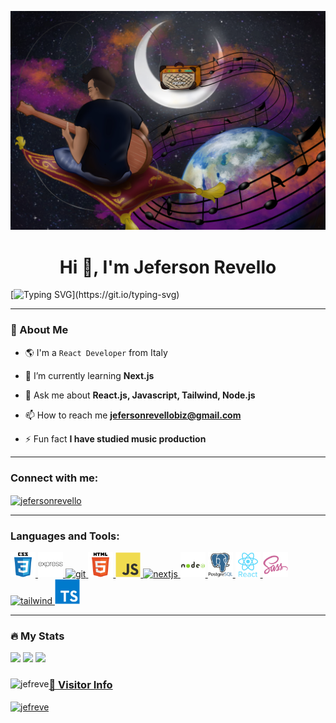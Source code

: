 [![banner](./img/making-music-in-outer-space.jpg)](https://github.com/jefreve)

<h1 align="center">Hi 👋, I'm Jeferson Revello</h1>

[![Typing SVG](https://readme-typing-svg.herokuapp.com?duration=10000&center=true&vCenter=true&width=1000&height=30&lines=Hello+this+is+jefreve%2C+Welcome+to+my+Github+page.)](https://git.io/typing-svg)

---

### 👦 About Me

- 🌎 I'm a ```React Developer``` from Italy

- 🌱 I’m currently learning **Next.js**

- 💬 Ask me about **React.js, Javascript, Tailwind, Node.js**

- 📫 How to reach me **jefersonrevellobiz@gmail.com**

- ⚡ Fun fact **I have studied music production**

---

<h3 align="left">Connect with me:</h3>
<p align="left">
<a href="https://linkedin.com/in/jefersonrevello" target="blank"><img align="center" src="https://raw.githubusercontent.com/rahuldkjain/github-profile-readme-generator/master/src/images/icons/Social/linked-in-alt.svg" alt="jefersonrevello" height="30" width="40" /></a>
</p>

---

<h3 align="left">Languages and Tools:</h3>
<p align="left"> <a href="https://www.w3schools.com/css/" target="_blank" rel="noreferrer"> <img src="https://raw.githubusercontent.com/devicons/devicon/master/icons/css3/css3-original-wordmark.svg" alt="css3" width="40" height="40"/> </a> <a href="https://expressjs.com" target="_blank" rel="noreferrer"> <img src="https://raw.githubusercontent.com/devicons/devicon/master/icons/express/express-original-wordmark.svg" alt="express" width="40" height="40"/> </a> <a href="https://git-scm.com/" target="_blank" rel="noreferrer"> <img src="https://www.vectorlogo.zone/logos/git-scm/git-scm-icon.svg" alt="git" width="40" height="40"/> </a> <a href="https://www.w3.org/html/" target="_blank" rel="noreferrer"> <img src="https://raw.githubusercontent.com/devicons/devicon/master/icons/html5/html5-original-wordmark.svg" alt="html5" width="40" height="40"/> </a> <a href="https://developer.mozilla.org/en-US/docs/Web/JavaScript" target="_blank" rel="noreferrer"> <img src="https://raw.githubusercontent.com/devicons/devicon/master/icons/javascript/javascript-original.svg" alt="javascript" width="40" height="40"/> </a> <a href="https://nextjs.org/" target="_blank" rel="noreferrer"> <img src="https://cdn.worldvectorlogo.com/logos/nextjs-2.svg" alt="nextjs" width="40" height="40"/> </a> <a href="https://nodejs.org" target="_blank" rel="noreferrer"> <img src="https://raw.githubusercontent.com/devicons/devicon/master/icons/nodejs/nodejs-original-wordmark.svg" alt="nodejs" width="40" height="40"/> </a> <a href="https://www.postgresql.org" target="_blank" rel="noreferrer"> <img src="https://raw.githubusercontent.com/devicons/devicon/master/icons/postgresql/postgresql-original-wordmark.svg" alt="postgresql" width="40" height="40"/> </a> <a href="https://reactjs.org/" target="_blank" rel="noreferrer"> <img src="https://raw.githubusercontent.com/devicons/devicon/master/icons/react/react-original-wordmark.svg" alt="react" width="40" height="40"/> </a> <a href="https://sass-lang.com" target="_blank" rel="noreferrer"> <img src="https://raw.githubusercontent.com/devicons/devicon/master/icons/sass/sass-original.svg" alt="sass" width="40" height="40"/> </a> <a href="https://tailwindcss.com/" target="_blank" rel="noreferrer"> <img src="https://www.vectorlogo.zone/logos/tailwindcss/tailwindcss-icon.svg" alt="tailwind" width="40" height="40"/> </a> <a href="https://www.typescriptlang.org/" target="_blank" rel="noreferrer"> <img src="https://raw.githubusercontent.com/devicons/devicon/master/icons/typescript/typescript-original.svg" alt="typescript" width="40" height="40"/> </a> </p>

---

### 🔥 My Stats

<img width="400" src="https://github-readme-stats.vercel.app/api?username=jefreve&count_private=true&show_icons=true&theme=react" /> <img width="425" src="https://streak-stats.demolab.com/?user=jefreve&theme=react" />
<img width="830" src="https://github-readme-activity-graph.vercel.app/graph?username=jefreve&bg_color=21232a&color=a8eeff&line=61dafb&point=f0fcff&area=true&hide_border=false" />
<a href="https://github.com/jefreve/github-stats">

<p><img align="left" src="https://github-readme-stats.vercel.app/api/top-langs?username=jefreve&locale=en&bg_color=21232a&color=a8eeff&line=61dafb&point=f0fcff&area=true&hide_border=false&theme=react" alt="jefreve" /></p>

### 👀 Visitor Info

<p align="left"> <img src="https://komarev.com/ghpvc/?username=jefreve&label=Profile%20views&color=0e75b6&style=flat" alt="jefreve" /> </p>
